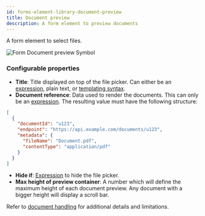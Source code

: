 ```yaml
---
id: forms-element-library-document-preview
title: Document preview
description: A form element to preview documents
---
```


A form element to select files.

<img src="/img/form-icons/form-documentPreview.svg" alt="Form Document preview Symbol" />

### Configurable properties

- **Title**: Title displayed on top of the file picker. Can either be an [expression](../../feel/language-guide/feel-expressions-introduction.md), plain text, or [templating syntax](../configuration/forms-config-templating-syntax.md).
- **Document reference**: Data used to render the documents. This can only be an [expression](../../feel/language-guide/feel-expressions-introduction.md). The resulting value must have the following structure:

```json
[
  {
    "documentId": "u123",
    "endpoint": "https://api.example.com/documents/u123",
    "metadata": {
      "fileName": "Document.pdf",
      "contentType": "application/pdf"
    }
  }
]
```

- **Hide if**: [Expression](../../feel/language-guide/feel-expressions-introduction.md) to hide the file picker.
- **Max height of preview container**: A number which will define the maximum height of each document preview. Any document with a bigger height will display a scroll bar.

Refer to [document handling](/components/concepts/document-handling.md) for additional details and limitations.
